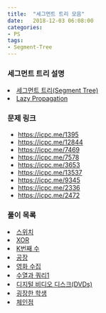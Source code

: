 ```yaml
---
title:  "세그먼트 트리 모음"
date:   2018-12-03 06:08:00
categories:
- PS
tags:
- Segment-Tree
---
```


### 세그먼트 트리 설명
<li><a href="https://justicehui.github.io/medium-algorithm/2018/08/24/Seg1/">세그먼트 트리(Segment Tree)</a></li>
<li><a href="https://justicehui.github.io/medium-algorithm/2018/08/24/Seg2/">Lazy Propagation</a></li>

### 문제 링크
* https://icpc.me/1395
* https://icpc.me/12844
* https://icpc.me/7469
* https://icpc.me/7578
* https://icpc.me/3653
* https://icpc.me/13537
* https://icpc.me/9345
* https://icpc.me/2336
* https://icpc.me/2472

### 풀이 목록
<li><a href = "https://justicehui.github.io/usaco/2018/11/23/BOJ1395/">스위치</a></li>
<li><a href = "https://justicehui.github.io/university/2018/11/21/BOJ12844/">XOR</a></li>
<li><a href = "https://justicehui.github.io/icpc/2018/11/24/BOJ7469/">K번째 수</a></li>
<li><a href = "https://justicehui.github.io/koi/2018/11/20/BOJ7578/">공장</a></li>
<li><a href = "https://justicehui.github.io/icpc/2018/11/25/BOJ3653/">영화 수집</a></li>
<li><a href = "https://justicehui.github.io/ps/2018/11/26/BOJ13537/">수열과 쿼리1</a></li>
<li><a href="https://justicehui.github.io/icpc/2018/12/01/BOJ9345/">디지털 비디오 디스크(DVDs)</a></li>
<li><a href = "https://justicehui.github.io/boi/2018/12/02/BOJ2336/">굉장한 학생</a></li>
<li><a href="https://justicehui.github.io/koi/2018/12/03/BOJ2472/">체인점</a></li>
